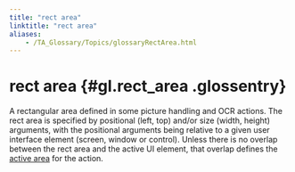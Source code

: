 ```yaml
--- 
title: "rect area"
linktitle: "rect area"
aliases: 
    - /TA_Glossary/Topics/glossaryRectArea.html
---
```

# rect area {#gl.rect_area .glossentry}

A rectangular area defined in some picture handling and OCR actions. The rect area is specified by positional \(left, top\) and/or size \(width, height\) arguments, with the positional arguments being relative to a given user interface element \(screen, window or control\). Unless there is no overlap between the rect area and the active UI element, that overlap defines the [active area](glossaryActiveArea.html) for the action.

